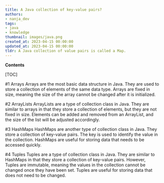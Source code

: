 ```yaml
---
title: A Java collection of key-value pairs?
authors:
- nanja_dev
tags:
- java
- knowledge
thumbnail: images/java.png
created_at: 2023-04-15 00:00:00
updated_at: 2023-04-15 00:00:00
tldr: A Java collection of value pairs is called a Map.
---
```


**Contents**

[TOC]

#1 Arrays
Arrays are the most basic data structure in Java. They are used to store a collection of elements of the same data type. Arrays are fixed in size, meaning the size of the array cannot be changed after it is initialized.

#2 ArrayLists
ArrayLists are a type of collection class in Java. They are similar to arrays in that they store a collection of elements, but they are not fixed in size. Elements can be added and removed from an ArrayList, and the size of the list will be adjusted accordingly.

#3 HashMaps
HashMaps are another type of collection class in Java. They store a collection of key-value pairs. The key is used to identify the value in the collection. HashMaps are useful for storing data that needs to be accessed quickly.

#4 Tuples
Tuples are a type of collection class in Java. They are similar to HashMaps in that they store a collection of key-value pairs. However, Tuples are immutable, meaning the values in the collection cannot be changed once they have been set. Tuples are useful for storing data that does not need to be changed.
